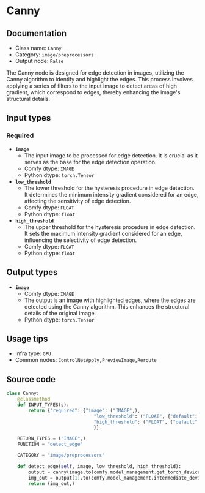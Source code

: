 # Canny
## Documentation
- Class name: `Canny`
- Category: `image/preprocessors`
- Output node: `False`

The Canny node is designed for edge detection in images, utilizing the Canny algorithm to identify and highlight the edges. This process involves applying a series of filters to the input image to detect areas of high gradient, which correspond to edges, thereby enhancing the image's structural details.
## Input types
### Required
- **`image`**
    - The input image to be processed for edge detection. It is crucial as it serves as the base for the edge detection operation.
    - Comfy dtype: `IMAGE`
    - Python dtype: `torch.Tensor`
- **`low_threshold`**
    - The lower threshold for the hysteresis procedure in edge detection. It determines the minimum intensity gradient considered for an edge, affecting the sensitivity of edge detection.
    - Comfy dtype: `FLOAT`
    - Python dtype: `float`
- **`high_threshold`**
    - The upper threshold for the hysteresis procedure in edge detection. It sets the maximum intensity gradient considered for an edge, influencing the selectivity of edge detection.
    - Comfy dtype: `FLOAT`
    - Python dtype: `float`
## Output types
- **`image`**
    - Comfy dtype: `IMAGE`
    - The output is an image with highlighted edges, where the edges are detected using the Canny algorithm. This enhances the structural details of the original image.
    - Python dtype: `torch.Tensor`
## Usage tips
- Infra type: `GPU`
- Common nodes: `ControlNetApply,PreviewImage,Reroute`


## Source code
```python
class Canny:
    @classmethod
    def INPUT_TYPES(s):
        return {"required": {"image": ("IMAGE",),
                                "low_threshold": ("FLOAT", {"default": 0.4, "min": 0.01, "max": 0.99, "step": 0.01}),
                                "high_threshold": ("FLOAT", {"default": 0.8, "min": 0.01, "max": 0.99, "step": 0.01})
                                }}

    RETURN_TYPES = ("IMAGE",)
    FUNCTION = "detect_edge"

    CATEGORY = "image/preprocessors"

    def detect_edge(self, image, low_threshold, high_threshold):
        output = canny(image.to(comfy.model_management.get_torch_device()).movedim(-1, 1), low_threshold, high_threshold)
        img_out = output[1].to(comfy.model_management.intermediate_device()).repeat(1, 3, 1, 1).movedim(1, -1)
        return (img_out,)

```
